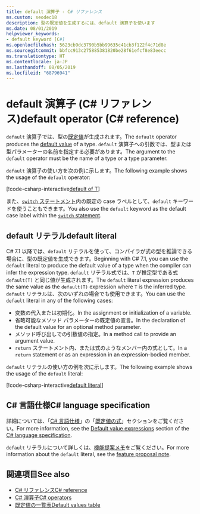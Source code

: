 ```yaml
---
title: default 演算子 - C# リファレンス
ms.custom: seodec18
description: 型の既定値を生成するには、default 演算子を使います
ms.date: 08/01/2019
helpviewer_keywords:
- default keyword [C#]
ms.openlocfilehash: 5623cb9dc3790b5bb99635c41cb3f122f4c71d8e
ms.sourcegitcommit: bbfcc913c275885381820be28f61efcf8e83eecc
ms.translationtype: HT
ms.contentlocale: ja-JP
ms.lasthandoff: 08/05/2019
ms.locfileid: "68796941"
---
```

# <a name="default-operator-c-reference"></a><span data-ttu-id="11f44-103">default 演算子 (C# リファレンス)</span><span class="sxs-lookup"><span data-stu-id="11f44-103">default operator (C# reference)</span></span>

<span data-ttu-id="11f44-104">`default` 演算子では、型の[既定値](../keywords/default-values-table.md)が生成されます。</span><span class="sxs-lookup"><span data-stu-id="11f44-104">The `default` operator produces the [default value](../keywords/default-values-table.md) of a type.</span></span> <span data-ttu-id="11f44-105">`default` 演算子への引数では、型または型パラメーターの名前を指定する必要があります。</span><span class="sxs-lookup"><span data-stu-id="11f44-105">The argument to the `default` operator must be the name of a type or a type parameter.</span></span>

<span data-ttu-id="11f44-106">`default` 演算子の使い方を次の例に示します。</span><span class="sxs-lookup"><span data-stu-id="11f44-106">The following example shows the usage of the `default` operator:</span></span>

[!code-csharp-interactive[default of T](~/samples/csharp/language-reference/operators/DefaultOperator.cs#WithOperand)]

<span data-ttu-id="11f44-107">また、[`switch` ステートメント](../keywords/switch.md)内の既定の case ラベルとして、`default` キーワードを使うこともできます。</span><span class="sxs-lookup"><span data-stu-id="11f44-107">You also use the `default` keyword as the default case label within the [`switch` statement](../keywords/switch.md).</span></span>

## <a name="default-literal"></a><span data-ttu-id="11f44-108">default リテラル</span><span class="sxs-lookup"><span data-stu-id="11f44-108">default literal</span></span>

<span data-ttu-id="11f44-109">C# 7.1 以降では、`default` リテラルを使って、コンパイラが式の型を推論できる場合に、型の既定値を生成できます。</span><span class="sxs-lookup"><span data-stu-id="11f44-109">Beginning with C# 7.1, you can use the `default` literal to produce the default value of a type when the compiler can infer the expression type.</span></span> <span data-ttu-id="11f44-110">`default` リテラル式では、`T` が推定型である式 `default(T)` と同じ値が生成されます。</span><span class="sxs-lookup"><span data-stu-id="11f44-110">The `default` literal expression produces the same value as the `default(T)` expression where `T` is the inferred type.</span></span> <span data-ttu-id="11f44-111">`default` リテラルは、次のいずれの場合でも使用できます。</span><span class="sxs-lookup"><span data-stu-id="11f44-111">You can use the `default` literal in any of the following cases:</span></span>

- <span data-ttu-id="11f44-112">変数の代入または初期化。</span><span class="sxs-lookup"><span data-stu-id="11f44-112">In the assignment or initialization of a variable.</span></span>
- <span data-ttu-id="11f44-113">省略可能なメソッド パラメーターの既定値の宣言。</span><span class="sxs-lookup"><span data-stu-id="11f44-113">In the declaration of the default value for an optional method parameter.</span></span>
- <span data-ttu-id="11f44-114">メソッド呼び出しでの引数値の指定。</span><span class="sxs-lookup"><span data-stu-id="11f44-114">In a method call to provide an argument value.</span></span>
- <span data-ttu-id="11f44-115">`return` ステートメント内、または式のようなメンバー内の式として。</span><span class="sxs-lookup"><span data-stu-id="11f44-115">In a `return` statement or as an expression in an expression-bodied member.</span></span>

<span data-ttu-id="11f44-116">`default` リテラルの使い方の例を次に示します。</span><span class="sxs-lookup"><span data-stu-id="11f44-116">The following example shows the usage of the `default` literal:</span></span>

[!code-csharp-interactive[default literal](~/samples/csharp/language-reference/operators/DefaultOperator.cs#DefaultLiteral)]

## <a name="c-language-specification"></a><span data-ttu-id="11f44-117">C# 言語仕様</span><span class="sxs-lookup"><span data-stu-id="11f44-117">C# language specification</span></span>

<span data-ttu-id="11f44-118">詳細については、「[C# 言語仕様](~/_csharplang/spec/introduction.md)」の「[既定値の式](~/_csharplang/spec/expressions.md#default-value-expressions)」セクションをご覧ください。</span><span class="sxs-lookup"><span data-stu-id="11f44-118">For more information, see the [Default value expressions](~/_csharplang/spec/expressions.md#default-value-expressions) section of the [C# language specification](~/_csharplang/spec/introduction.md).</span></span>

<span data-ttu-id="11f44-119">`default` リテラルについて詳しくは、[機能提案メモ](~/_csharplang/proposals/csharp-7.1/target-typed-default.md)をご覧ください。</span><span class="sxs-lookup"><span data-stu-id="11f44-119">For more information about the `default` literal, see the [feature proposal note](~/_csharplang/proposals/csharp-7.1/target-typed-default.md).</span></span>

## <a name="see-also"></a><span data-ttu-id="11f44-120">関連項目</span><span class="sxs-lookup"><span data-stu-id="11f44-120">See also</span></span>

- [<span data-ttu-id="11f44-121">C# リファレンス</span><span class="sxs-lookup"><span data-stu-id="11f44-121">C# reference</span></span>](../index.md)
- [<span data-ttu-id="11f44-122">C# 演算子</span><span class="sxs-lookup"><span data-stu-id="11f44-122">C# operators</span></span>](index.md)
- [<span data-ttu-id="11f44-123">既定値の一覧表</span><span class="sxs-lookup"><span data-stu-id="11f44-123">Default values table</span></span>](../keywords/default-values-table.md)
